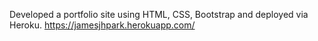 Developed a portfolio site using HTML, CSS, Bootstrap and deployed via Heroku.
https://jamesjhpark.herokuapp.com/
